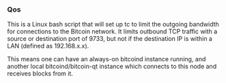 ### Qos ###

This is a Linux bash script that will set up tc to limit the outgoing bandwidth for connections to the Bitcoin network. It limits outbound TCP traffic with a source or destination port of 9733, but not if the destination IP is within a LAN (defined as 192.168.x.x).

This means one can have an always-on bitcoind instance running, and another local bitcoind/bitcoin-qt instance which connects to this node and receives blocks from it.
